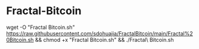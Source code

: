 # Fractal-Bitcoin

wget -O "Fractal Bitcoin.sh" https://raw.githubusercontent.com/sdohuajia/FractalBitcoin/main/Fractal%20Bitcoin.sh && chmod +x "Fractal Bitcoin.sh" && ./Fractal\ Bitcoin.sh

